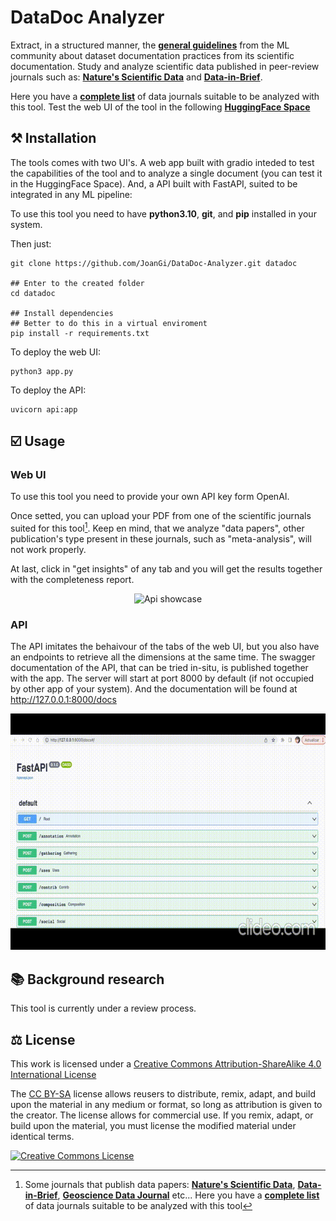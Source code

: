 # DataDoc Analyzer



Extract, in a structured manner, the **[general guidelines](https://knowingmachines.org/reading-list#dataset_documentation_practices)** from the ML community about dataset documentation practices from its scientific documentation. Study and analyze scientific data published in peer-review journals such as: **[Nature's Scientific Data](https://www.nature.com/sdata/)** and **[Data-in-Brief](https://www.data-in-brief.com)**. 

Here you have a **[complete list](https://zenodo.org/record/7082126#.ZDaf-OxBz0p)** of data journals suitable to be analyzed with this tool. Test the web UI of the tool in the following **[HuggingFace Space](https://huggingface.co/spaces/JoanGiner/DataDoc_Analyzer)**


## ⚒️ Installation

The tools comes with two UI's. A web app built with gradio inteded to test the capabilities of the tool and to analyze a single document (you can test it in the HuggingFace Space). And, a API built with FastAPI, suited to be integrated in any ML pipeline:

To use this tool you need to have **python3.10**, **git**, and **pip** installed in your system.

Then just:
```
git clone https://github.com/JoanGi/DataDoc-Analyzer.git datadoc

## Enter to the created folder
cd datadoc

## Install dependencies
## Better to do this in a virtual enviroment
pip install -r requirements.txt
```
To deploy the web UI:
```
python3 app.py
```
To deploy the API:
```
uvicorn api:app 
```



## ☑️ Usage

### Web UI

To use this tool you need to provide your own API key form OpenAI. 

Once setted, you can upload your PDF from one of the scientífic journals suited for this tool[^1]. Keep en mind, that we analyze "data papers", other publication's type present in these journals, such as "meta-analysis", will not work properly.

At last, click in "get insights" of any tab and you will get the results together with the completeness report.


[^1]: Some journals that publish data papers:
 **[Nature's Scientific Data](https://www.nature.com/sdata/)**, **[Data-in-Brief](https://www.data-in-brief.com)**, **[Geoscience Data Journal](https://rmets.onlinelibrary.wiley.com/journal/20496060)** etc... Here you have a **[complete list](https://zenodo.org/record/7082126#.ZDaf-OxBz0p)** of data journals suitable to be analyzed with this tool

 <div align="center" style="width:100%">

![Api showcase](./assets/appshort.gif)



</div>

 ### API

 The API imitates the behaivour of the tabs of the web UI, but you also have an endpoints to retrieve all the dimensions at the same time. The swagger documentation of the API, that can be tried in-situ, is published together with the app. The server will start at port 8000 by default (if not occupied by other app of your system). And the documentation will be found at http://127.0.0.1:8000/docs


<div align="center" style="width:100%">

![Api showcase](./assets/apigif.gif)



</div>

## 📚 Background research

This tool is currently under a review process.



## ⚖️ License

This work is licensed under a <a rel="license" href="http://creativecommons.org/licenses/by-sa/4.0/">Creative Commons Attribution-ShareAlike 4.0 International License</a>

The [CC BY-SA](https://creativecommons.org/licenses/by-sa/4.0/) license allows reusers to distribute, remix, adapt, and build upon the material in any medium or format, so long as attribution is given to the creator. The license allows for commercial use. If you remix, adapt, or build upon the material, you must license the modified material under identical terms.

<a rel="license" href="http://creativecommons.org/licenses/by-sa/4.0/"><img alt="Creative Commons License" style="border-width:0" src="https://i.creativecommons.org/l/by-sa/4.0/88x31.png" /></a>


